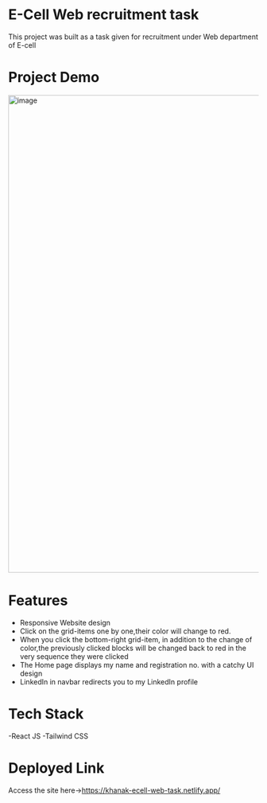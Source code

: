 # E-Cell Web recruitment task
This project was built as a task given for recruitment under Web department of E-cell

# Project Demo
<img width="960" alt="image" src="https://github.com/Khanak21/E-Cell-Task/assets/127039986/21d5ddff-3735-4d75-8f7f-b9e2da531a99">

# Features
- Responsive Website design
- Click on the grid-items one by one,their color will change to red.
- When you click the bottom-right grid-item, in addition to the change of color,the previously clicked blocks will be changed back to red in the very sequence they were clicked
- The Home page displays my name and registration no. with a catchy UI design
- LinkedIn in navbar redirects you to my LinkedIn profile

# Tech Stack
-React JS
-Tailwind CSS

# Deployed Link
Access the site here->https://khanak-ecell-web-task.netlify.app/

